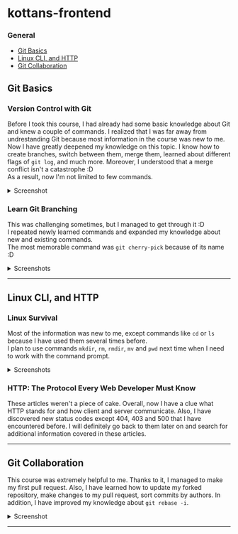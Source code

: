 # kottans-frontend

### General

* [Git Basics](#git-basics)
* [Linux CLI, and HTTP](#linux-cli-and-http)
* [Git Collaboration](#git-collaboration)

## Git Basics

### Version Control with Git

Before I took this course, I had already had some basic knowledge about Git and knew a couple of commands. I realized that I was far away from undrestanding Git because most information in the course was new to me. Now I have greatly deepened my knowledge on this topic. I know how to create branches, switch between them, merge them, learned about different flags of `git log`, and much more. Moreover, I understood that a merge conflict isn't a catastrophe :D  
As a result, now I'm not limited to few commands.

<details>
<summary>Screenshot</summary>

<p>

![screenshot of the course "version control with git"](task_git_basics/version_control_with_git.png)

</p>

</details>

### Learn Git Branching

This was challenging sometimes, but I managed to get through it :D  
I repeated newly learned commands and expanded my knowledge about new and existing commands.  
The most memorable command was `git cherry-pick` because of its name :D
<details>

<summary>Screenshots</summary>

<p>

![screenshot 1 learngitbranching](task_git_basics/learngitbranching_1.png)
![screenshot 2 learngitbranching](task_git_basics/learngitbranching_2.png)

</p>

</details>

---

## Linux CLI, and HTTP

### Linux Survival

Most of the information was new to me, except commands like `cd` or `ls` because I have used them several times before.   
I plan to use commands `mkdir`, `rm`, `rmdir`, `mv` and `pwd` next time when I need to work with the command prompt.

<details>

<summary>Screenshots</summary>

<p>

![screenshot 1 linux survival](task_linux_cli/linux_1.png)
![screenshot 2 linux survival](task_linux_cli/linux_2.png)
![screenshot 3 linux survival](task_linux_cli/linux_3.png)
![screenshot 4 linux survival](task_linux_cli/linux_4.png)

</p>

</details>

### HTTP: The Protocol Every Web Developer Must Know

These articles weren't a piece of cake. Overall, now I have a clue what HTTP stands for and how client and server communicate. Also, I have discovered new status codes except 404, 403 and 500 that I have encountered before. I will definitely go back to them later on and search for additional information covered in these articles.

---

## Git Collaboration

This course was extremely helpful to me. Thanks to it, I managed to make my first pull request. Also, I have learned how to update my forked repository, make changes to my pull request, sort commits by authors. In addition, I have improved my knowledge about `git rebase -i`.

<details>

<summary>Screenshot</summary>

<p>

![screenshot of the course "github and collaboration"](task_git_collaboration/github_and_collaboration.png)

</p>

</details>

---
